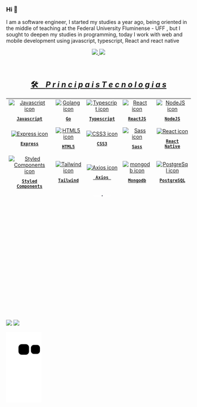 ### Hi 👋

<p>
       I am a software engineer, I started my studies a year ago, being oriented in the middle of teaching at the Federal University Fluminense - UFF , but I sought to deepen my studies in programming, today I work with web and mobile development using javascript, typescript, React and react native
  </p>
<div align="center">
  <a href="https://github.com/ErickElc">
  <img height="160em" src="https://github-readme-stats.vercel.app/api?username=ErickElc&show_icons=true&theme=merko&include_all_commits=true&count_private=true"/>
  <img height="160em" src="https://github-readme-stats.vercel.app/api/top-langs/?username=ErickElc&layout=compact&langs_count=7&theme=merko"/>
</div>
<div class="Icon" ></br>
  </br>
<h2 align="center">🛠️ &ensp; <i>P r i n c i p a i s    T e c n o l o g i a s</i></h2>
<table align="center" height="267px">
  <tr>
    <td align="center">
      <img src="https://skillicons.dev/icons?i=js" width="65px" alt="Javascript icon"/><br>
      <sub>
        <b>
          <pre>Javascript</pre>
        </b>
      </sub>
    </td>
     <td align="center">
      <img src="https://skillicons.dev/icons?i=go" width="65px" alt="Golang icon"/><br>
      <sub>
        <b>
          <pre>Go</pre>
        </b>
      </sub>
    </td>
    <td align="center">
      <img src="https://skillicons.dev/icons?i=ts" width="65px" alt="Typescript icon"/><br>
      <sub>
        <b>
          <pre>Typescript</pre>
        </b>
      </sub>
    </td>
     <td align="center">
      <img src="https://skillicons.dev/icons?i=react" width="65px" alt="React icon"/><br>
      <sub>
        <b>
          <pre>ReactJS</pre>
        </b>
      </sub>
    </td>
     <td align="center">
      <img src="https://skillicons.dev/icons?i=nodejs" width="65px" alt="NodeJS icon"/><br>
      <sub>
        <b>
          <pre>NodeJS</pre>
        </b>
      </sub>
    </td>
  </tr>
  <tr>
    <td align="center">
      <img src="https://skillicons.dev/icons?i=express" width="65px" alt="Express icon"/><br>
      <sub>
        <b>
          <pre>Express</pre>
        </b>
      </sub>
    </td>
    <td align="center">
      <img src="https://skillicons.dev/icons?i=html" width="65px" alt="HTML5 icon"/><br>
      <sub>
        <b>
          <pre>HTML5</pre>
        </b>
      </sub>
    </td>
     <td align="center">
      <img src="https://skillicons.dev/icons?i=css" width="65px" alt="CSS3 icon"/><br>
      <sub>
        <b>
          <pre>CSS3</pre>
        </b>
      </sub>
    </td>
    <td align="center">
      <img src="https://skillicons.dev/icons?i=sass" width="65px" alt="Sass icon"/><br>
      <sub>
        <b>
          <pre>Sass</pre>
        </b>
      </sub>
    </td>
    <td align="center">
      <img src="https://skillicons.dev/icons?i=react" width="65px" alt="React icon"/><br>
      <sub>
        <b>
          <pre>React<br>Native</pre>
        </b>
      </sub>
    </td>
  </tr>
  <tr>
    <td align="center">
      <img src="https://skillicons.dev/icons?i=styledcomponents" width="60px" alt="Styled Components icon"/><br>
      <sub>
        <b>
          <pre>Styled<br>Components</pre>
        </b>
      </sub>
    </td>
    <td align="center">
      <img src="https://skillicons.dev/icons?i=tailwind" width="65px" alt="Tailwind icon"/><br>
      <sub>
        <b>
          <pre>Tailwind</pre>
        </b>
      </sub>
    </td>
    <td align="center">
      <img src="https://user-images.githubusercontent.com/86276393/177149370-01f7c4a4-9763-478f-938c-ec3d4e7c76c5.png" width="65px" alt="Axios icon"/><br>
      <sub>
        <b>
          <pre>&ensp;Axios&ensp;</pre>
        </b>
      </sub>
    </td>
    <td align="center">
      <img src="https://skillicons.dev/icons?i=mongodb" width="65px" alt="mongodb icon"/><br>
      <sub>
        <b>
          <pre>Mongodb</pre>
        </b>
      </sub>
    </td>
    <td align="center">
      <img src="https://skillicons.dev/icons?i=postgresql" width="65px" alt="PostgreSql icon"/><br>
      <sub>
        <b>
          <pre>PostgreSQL</pre>
        </b>
      </sub>
    </td>
  </tr>
  <tr>
    <td align="center">
      <img src="https://skillicons.dev/icons?i=vscode" width="65px" alt="vscode icon"/><br>
      <sub>
        <b>
          <pre>VSCode</pre>
        </b>
      </sub>
    </td>
    <td align="center">
      <img src="https://skillicons.dev/icons?i=bash" width="65px" alt="bash icon"/><br>
      <sub>
        <b>
          <pre>Terminal</pre>
        </b>
      </sub>
    </td>
    <td align="center">
      <img src="./assets/macoslogo.png" width="65px" alt="macosx icon" style="border-radius: 15px"/><br>
      <sub>
        <b>
          <pre>MacOSX</pre>
        </b>
      </sub>
    </td>
  <td align="center">
      <img src="https://skillicons.dev/icons?i=redux" width="65px" alt="redux icon"/><br>
      <sub>
        <b>
          <pre>redux</pre>
        </b>
      </sub>
    </td>
    <td align="center">
      <img src="https://skillicons.dev/icons?i=materialui" width="65px" alt="materialui icon"/><br>
      <sub>
        <b>
          <pre>MaterialUI</pre>
        </b>
      </sub>
    </td>
  </tr>
</table>
</div>
 </br>
 </br>
<br><br><br><br><br><br><br>
 <!-- <img src="https://shields-io-visitor-counter.herokuapp.com/badge?page=erickelc&style=for-the-badge&label=Visitantes&logo=OpenTelemetry&logoColor=BF91F3&color=70A5FD" alt="erickelc profile visitors" height="40px" /> -->
<br><br><br><br><br><br><br><br>
<div> 
  </br>
 </br>
  <a href = "mailto:ericklucas@id.uff.br" align="center"><img src="https://img.shields.io/badge/-Gmail-%23333?style=for-the-badge&logo=gmail&logoColor=white" target="_blank"></a>
  <a href="https://www.linkedin.com/in/erick-nascimento-1926a8231/" align="center" ><img src="https://img.shields.io/badge/-LinkedIn-%230077B5?style=for-the-badge&logo=linkedin&logoColor=white" target="_blank"></a> 
  
 
  ![Snake animation](https://github.com/ErickElc/ErickElc/blob/output/github-contribution-grid-snake.svg)
</div>
